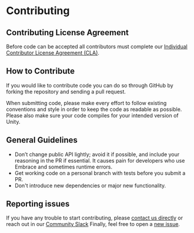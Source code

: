 Contributing
============

## Contributing License Agreement

Before code can be accepted all contributors must complete our [Individual Contributor License Agreement (CLA)](https://forms.gle/SjXadmUcVwh6NrU68).

## How to Contribute

If you would like to contribute code you can do so through GitHub by
forking the repository and sending a pull request.

When submitting code, please make every effort to follow existing conventions and style in order to keep the code as readable as possible. Please also make sure your code compiles for your intended version of Unity.

## General Guidelines

- Don’t change public API lightly; avoid it if possible, and include your reasoning in the PR if essential.  It causes pain for developers who use Embrace and sometimes runtime errors.
- Get working code on a personal branch with tests before you submit a PR.
- Don't introduce new dependencies or major new functionality.

## Reporting issues

If you have any trouble to start contributing, please [contact us directly](mailto:support@embrace.io) or reach out in our [Community Slack](https://embraceio-community.slack.com/)
Finally, feel free to open a [new issue](https://github.com/embrace-io/embrace-unity-sdk/issues/new).

 [1]: https://embrace.io/